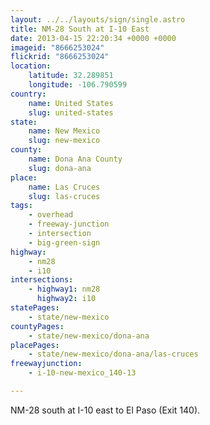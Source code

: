 ```yaml
---
layout: ../../layouts/sign/single.astro
title: NM-28 South at I-10 East
date: 2013-04-15 22:20:34 +0000 +0000
imageid: "8666253024"
flickrid: "8666253024"
location:
    latitude: 32.289851
    longitude: -106.790599
country:
    name: United States
    slug: united-states
state:
    name: New Mexico
    slug: new-mexico
county:
    name: Dona Ana County
    slug: dona-ana
place:
    name: Las Cruces
    slug: las-cruces
tags:
    - overhead
    - freeway-junction
    - intersection
    - big-green-sign
highway:
    - nm28
    - i10
intersections:
    - highway1: nm28
      highway2: i10
statePages:
    - state/new-mexico
countyPages:
    - state/new-mexico/dona-ana
placePages:
    - state/new-mexico/dona-ana/las-cruces
freewayjunction:
    - i-10-new-mexico_140-13

---
```

NM-28 south at I-10 east to El Paso (Exit 140).